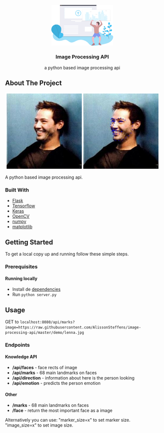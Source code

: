 <!-- PROJECT SHIELDS -->
<!--
*** I'm using markdown "reference style" links for readability.
*** Reference links are enclosed in brackets [ ] instead of parentheses ( ).
*** See the bottom of this document for the declaration of the reference variables
*** for contributors-url, forks-url, etc. This is an optional, concise syntax you may use.
*** https://www.markdownguide.org/basic-syntax/#reference-style-links
-->

<!-- PROJECT LOGO -->
<p align="center">
  <a href="https://github.com/github_username/repo">
    <img src="demo/cover.svg" alt="Logo" width="40%">
  </a>

  <h3 align="center">Image Processing API</h3>

  <p align="center">
    a python based image processing api
  </p>
</p>


<!-- ABOUT THE PROJECT -->

## About The Project

![](/demo/landmark.png)

A python based image processing api.


### Built With

* [Flask](https://github.com/pallets/flask)
* [Tensorflow](https://github.com/tensorflow/tensorflow)
* [Keras](https://github.com/keras-team/keras)
* [OpenCV](https://github.com/opencv/opencv)
* [numpy](https://github.com/numpy/numpy)
* [matplotlib](https://github.com/matplotlib/matplotlib)

<!-- GETTING STARTED -->
## Getting Started

To get a local copy up and running follow these simple steps.

### Prerequisites

#### Running locally
* Install de [dependencies](requirements.txt)
* Run ``` python server.py ``` 

## Usage
GET to ```localhost:8080/api/marks?image=https://raw.githubusercontent.com/AlissonSteffens/image-processing-api/master/demo/lenna.jpg```

### Endpoints

#### Knowledge API
* **/api/faces** - face rects of image
* **/api/marks** - 68 main landmarks on faces
* **/api/direction** - information about here is the person looking 
* **/api/emotion** - predicts the person emotion 

#### Other
* **/marks** - 68 main landmarks on faces
* **/face** - return the most important face as a image

Alternatively you can use:
  "marker_size=x" to set marker size.
  "image_size=x" to set image size.
